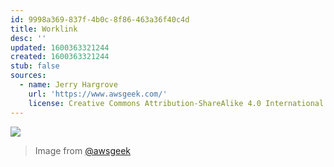 ```yaml
---
id: 9998a369-837f-4b0c-8f86-463a36f40c4d
title: Worklink
desc: ''
updated: 1600363321244
created: 1600363321244
stub: false
sources:
  - name: Jerry Hargrove
    url: 'https://www.awsgeek.com/'
    license: Creative Commons Attribution-ShareAlike 4.0 International License
---
```

![](/assets/images/Amazon-WorkLink_en.jpg)
> Image from [@awsgeek](https://www.awsgeek.com/Amazon-WorkLink/)
